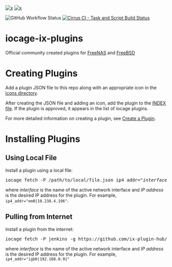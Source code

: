 [plugins-shield]:https://img.shields.io/badge/TrueNAS%20CORE-Community%20Plugins-blue?logo=TrueNAS&style=for-the-badge
[plugins-link]:https://www.truenas.com/plugins/
[release-shield]:https://img.shields.io/badge/Default%20Branch-12.2--RELEASE-blue?logo=FreeBSD&logoColor=red&style=for-the-badge
[release-link]:https://www.freebsd.org/releases/12.2R/relnotes/

[![x][plugins-shield]][plugins-link] [![x][release-shield]][release-link]

![GitHub Workflow Status](https://img.shields.io/github/workflow/status/ix-plugin-hub/iocage-plugin-index/Validate%20JSONs?label=Validate%20JSONs&logo=github&style=for-the-badge)
[![Cirrus CI - Task and Script Build Status](https://img.shields.io/cirrus/github/ix-plugin-hub/iocage-plugin-index?label=Install%20test&logo=cirrus-ci&logoColor=green&style=for-the-badge)](https://cirrus-ci.com/github/ix-plugin-hub/iocage-plugin-index/master)

# iocage-ix-plugins
Official community created plugins for [FreeNAS](http://www.freenas.org) and [FreeBSD](http://www.freebsd.org)

# Creating Plugins
Add a plugin JSON file to this repo along with an appropriate icon in the [icons directory](icons/).

After creating the JSON file and adding an icon, add the plugin to the [INDEX file](INDEX).
If the plugin is approved, it appears in the list of iocage plugins.

For more detailed information on creating a plugin, see [Create a Plugin](https://www.ixsystems.com/documentation/freenas/11.2-U6/plugins.html#create-a-plugin).

# Installing Plugins

## Using Local File
Install a plugin using a local file:
<pre>
iocage fetch -P /path/to/local/file.json ip4_addr="<i>interface</i>|<i>IPaddress</i>"
</pre>
where *interface* is the name of the active network interface and *IP address* is the desired IP address for the plugin.
For example, `ip4_addr="em0|10.238.4.196"`.

## Pulling from Internet
Install a plugin from the internet:
<pre>
iocage fetch -P jenkins -g https://github.com/ix-plugin-hub/iocage-plugin-index ip4_addr="<i>interface</i>|<i>IPaddress</i>"
</pre>
where *interface* is the name of the active network interface and *IP address* is the desired IP address for the plugin.
For example, `ip4_addr="igb0|192.168.0.91"`
